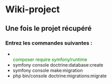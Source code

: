 # Wiki-project

<h2>Une fois le projet récupéré</h2>

<h3 style="text-align-center;">Entrez les commandes suivantes :</h3>

<ul>
  
<li color="red"></li>
  <font color="green">composer require symfony/runtime</font>
<li>symfony console doctrine:database:create</li>
<li>symfony console make:migration</li>
<li>php bin/console doctrine:migrations:migrate</li>
</ul>
